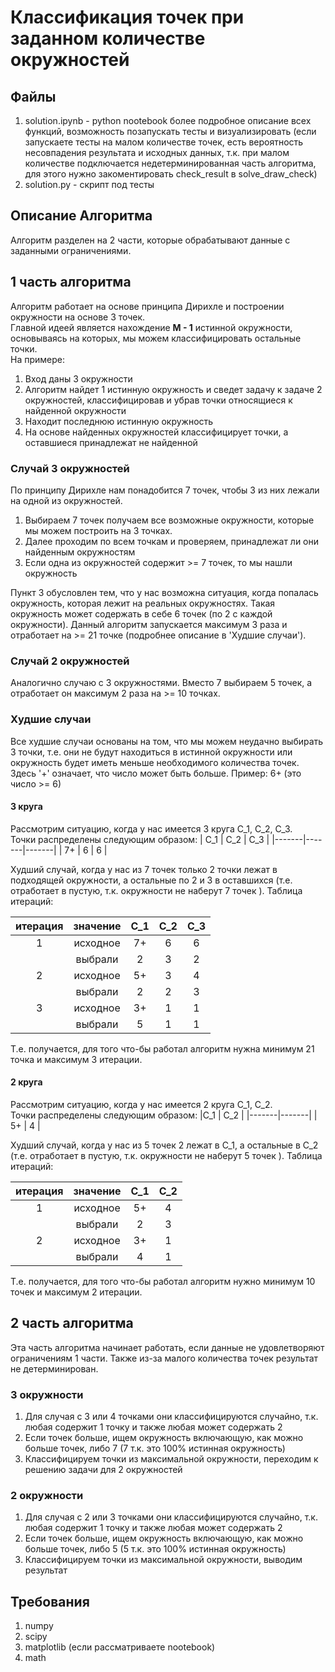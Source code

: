 # Классификация точек при заданном количестве окружностей
## Файлы
1. solution.ipynb - python nootebook более подробное описание всех функций, возможность позапускать тесты и визуализировать
(если запускаете тесты на малом количестве точек, есть вероятность несовпадения результата и исходных данных, т.к. при малом количестве подключается недетерминированная часть алгоритма, для этого нужно закоментировать check_result в solve_draw_check)
2. solution.py - скрипт под тесты

## Описание Алгоритма
Алгоритм разделен на 2 части, которые обрабатывают данные с заданными ограничениями. 

## 1 часть алгоритма
Алгоритм работает на основе принципа Дирихле и построении окружности на основе 3 точек.  
Главной идеей является нахождение **M - 1** истинной окружности, основываясь на которых, мы можем классифицировать остальные точки.  
На примере:  
1. Вход даны 3 окружности
2. Алгоритм найдет 1 истинную окружность и сведет задачу к задаче 2 окружностей, классифицировав и убрав точки относящиеся к найденной окружности
3. Находит последнюю истинную окружность
4. На основе найденных окружностей классифицирует точки, а оставшиеся принадлежат не найденной
### Случай 3 окружностей
По принципу Дирихле нам понадобится 7 точек, чтобы 3 из них лежали на одной из окружностей. 
1. Выбираем 7 точек получаем все возможные окружности, которые мы можем построить на 3 точках. 
2. Далее проходим по всем точкам и проверяем, принадлежат ли они найденным окружностям
3. Если одна из окружностей содержит >=  7  точек, то мы нашли окружность

Пункт 3 обусловлен тем, что у нас возможна ситуация, когда попалась окружность, которая лежит на 
реальных окружностях. Такая окружность может содержать в себе 6 точек (по 2 с каждой окружности).
Данный алгоритм запускается максимум 3 раза и отработает на >= 21 точке (подробнее описание в 'Худшие случаи').

### Случай 2 окружностей
Аналогично случаю с 3 окружностями. Вместо 7 выбираем 5 точек, а отработает он максимум 2 раза 
на >= 10 точках.

### Худшие случаи
Все худшие случаи основаны на том, что мы можем неудачно выбирать 3 точки, т.е. они не будут находиться в истинной окружности или окружность будет иметь меньше необходимого количества точек.  
Здесь '+' означает, что число может быть больше. Пример: 6+ (это число >= 6)

#### 3 круга
Рассмотрим ситуацию, когда у нас имеется 3 круга C_1, C_2, C_3.  
Точки распределены следующим образом:
| C_1 | C_2 | C_3 |
|-------|-------|-------|
| 7+    | 6     | 6     |

Худший случай, когда у нас из 7 точек только 2 точки лежат в подходящей окружности, а остальные по 2 и 3 в оставшихся (т.е. отработает в пустую, т.к. окружности не наберут 7 точек ). 
Таблица итераций:  


| итерация | значение | C_1 | C_2 | C_3 |
|:--------:|:--------:|:-----:|:-----:|:-----:|
|    1     | исходное |  7+   |   6   |   6   |
|          | выбрали  |   2   |   3   |   2   |
|    2     | исходное |  5+   |   3   |   4   |
|          | выбрали  |   2   |   2   |   3   |
|    3     | исходное |  3+   |   1   |   1   |
|          | выбрали  |   5   |   1   |   1   |

Т.е. получается, для того что-бы работал алгоритм нужна минимум 21 точка и максимум 3 итерации.

#### 2 круга
Рассмотрим ситуацию, когда у нас имеется 2 круга C_1, C_2.  
Точки распределены следующим образом:
|C_1 | C_2 |
|-------|-------|
| 5+    | 4     |
  
Худший случай, когда у нас из 5 точек 2 лежат в C_1, а остальные в C_2 (т.е. отработает в пустую, т.к. окружности не наберут 5 точек ). 
Таблица итераций:

| итерация | значение | C_1 | C_2 |
|:--------:|:--------:|:-----:|:-----:|
|    1     | исходное |  5+   |   4   |
|          | выбрали  |   2   |   3   |
|    2     | исходное |  3+   |   1   |
|          | выбрали  |   4   |   1   |

Т.е. получается, для того что-бы работал алгоритм нужно минимум 10 точек и максимум 2 итерации.

## 2 часть алгоритма
Эта часть алгоритма начинает работать, если данные не удовлетворяют ограничениям 1 части. Также из-за малого количества точек результат не детерминирован.

### 3 окружности
1. Для случая с 3 или 4 точками они классифицируются случайно, т.к. любая содержит 1 точку и также любая может содержать 2
2. Если точек больше, ищем окружность включающую, как можно больше точек, либо 7 (7 т.к. это 100% истинная окружность)
3. Классифицируем точки из максимальной окружности, переходим к решению задачи для 2 окружностей

### 2 окружности
1. Для случая с 2 или 3 точками они классифицируются случайно, т.к. любая содержит 1 точку и также любая может содержать 2
2. Если точек больше, ищем окружность включающую, как можно больше точек, либо 5 (5 т.к. это 100% истинная окружность)
3. Классифицируем точки из максимальной окружности, выводим результат

## Требования

1. numpy
2. scipy
3. matplotlib (если рассматриваете nootebook)
4. math
